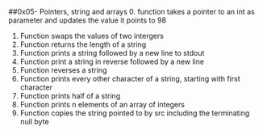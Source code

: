 ##0x05- Pointers, string and arrays
0. function takes a pointer to an int as parameter and updates the value it points to 98
1. Function swaps the values of two intergers
2. Function returns the length of a string
3. Function prints a string followed by a new line to stdout
4. Function print a string in reverse followed by a new line
5. Function reverses a string
6. Function prints every other character of a string, starting with first character
7. Function prints half of a string
8. Function prints n elements of an array of integers
9. Function copies the string pointed to by src including the terminating null byte
